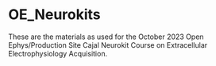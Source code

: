 # OE_Neurokits

These are the materials as used for the October 2023 Open Ephys/Production Site Cajal Neurokit Course on Extracellular Electrophysiology Acquisition. 

